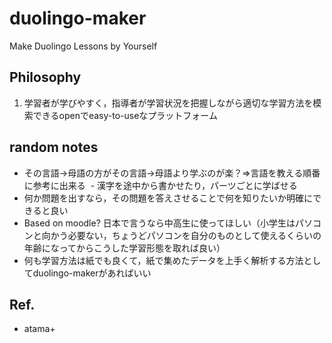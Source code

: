 # duolingo-maker
Make Duolingo Lessons by Yourself

## Philosophy
1. 学習者が学びやすく，指導者が学習状況を把握しながら適切な学習方法を模索できるopenでeasy-to-useなプラットフォーム

## random notes
- その言語→母語の方がその言語→母語より学ぶのが楽？⇒言語を教える順番に参考に出来る
 - 漢字を途中から書かせたり，パーツごとに学ばせる
- 何か問題を出すなら，その問題を答えさせることで何を知りたいか明確にできると良い
- Based on moodle? 日本で言うなら中高生に使ってほしい（小学生はパソコンと向かう必要ない，ちょうどパソコンを自分のものとして使えるくらいの年齢になってからこうした学習形態を取れば良い）
- 何も学習方法は紙でも良くて，紙で集めたデータを上手く解析する方法としてduolingo-makerがあればいい

## Ref.
- atama+
